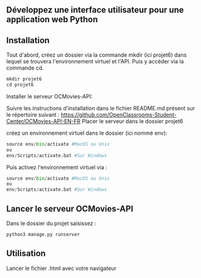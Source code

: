 Développez une interface utilisateur pour une application web Python
----------------------------------------------------------------------------------------------

## Installation

Tout d'abord, créez un dossier via la commande mkdir (ici projet6) dans lequel se trouvera l'environnement virtuel et l'API. Puis y accéder via la commande cd.

```python
mkdir projet6
cd projet6
```
Installer le serveur OCMovies-API:

Suivre les instructions d'installation dans le fichier README.md présent sur le répertoire suivant :
https://github.com/OpenClassrooms-Student-Center/OCMovies-API-EN-FR 
Placer le serveur dans le dossier projet6

créez un environnement virtuel dans le dossier (ici nommé env):
```python
source env/bin/activate #MacOS ou Unix
ou
env/Scripts/activate.bat #Sur Windows
```
Puis activez l'environnement virtuel via :

```python
source env/bin/activate #MacOS ou Unix
ou
env/Scripts/activate.bat #Sur Windows
```

## Lancer le serveur OCMovies-API
Dans le dossier du projet saisissez : 

```python
python3 manage.py runserver
```

## Utilisation

Lancer le fichier .html avec votre navigateur 
